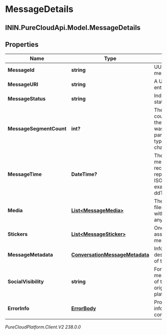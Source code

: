 # MessageDetails

## ININ.PureCloudApi.Model.MessageDetails

## Properties

|Name | Type | Description | Notes|
|------------ | ------------- | ------------- | -------------|
| **MessageId** | **string** | UUID identifying the message media. | [optional] |
| **MessageURI** | **string** | A URI for this message entity. | [optional] |
| **MessageStatus** | **string** | Indicates the delivery status of the message. | [optional] |
| **MessageSegmentCount** | **int?** | The message segment count, greater than 1 if the message content was split into multiple parts for this message type, e.g. SMS character limits. | [optional] |
| **MessageTime** | **DateTime?** | The time when the message was sent or received. Date time is represented as an ISO-8601 string. For example: yyyy-MM-ddTHH:mm:ss[.mmm]Z | [optional] |
| **Media** | [**List&lt;MessageMedia&gt;**](MessageMedia) | The media (images, files, etc) associated with this message, if any | [optional] |
| **Stickers** | [**List&lt;MessageSticker&gt;**](MessageSticker) | One or more stickers associated with this message, if any | [optional] |
| **MessageMetadata** | [**ConversationMessageMetadata**](ConversationMessageMetadata) | Information that describes the content of the message, if any | [optional] |
| **SocialVisibility** | **string** | For social media messages, the visibility of the message in the originating social platform | [optional] |
| **ErrorInfo** | [**ErrorBody**](ErrorBody) | Provider specific error information for a communication. | [optional] |



_PureCloudPlatform.Client.V2 238.0.0_
